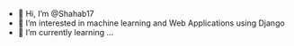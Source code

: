 - 👋 Hi, I’m @Shahab17
- 👀 I’m interested in machine learning and Web Applications using Django
- 🌱 I’m currently learning ...



